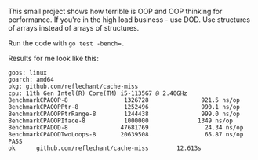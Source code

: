 This small project shows how terrible is OOP and OOP thinking for performance.
If you're in the high load business - use DOD.
Use structures of arrays instead of arrays of structures.

Run the code with `go test -bench=.`

Results for me look like this:

```
goos: linux
goarch: amd64
pkg: github.com/reflechant/cache-miss
cpu: 11th Gen Intel(R) Core(TM) i5-1135G7 @ 2.40GHz
BenchmarkCPAOOP-8                1326728               921.5 ns/op
BenchmarkCPAOOPPtr-8             1252496               990.1 ns/op
BenchmarkCPAOOPPtrRange-8        1244438               999.0 ns/op
BenchmarkCPAOOPIface-8           1000000              1349 ns/op
BenchmarkCPADOD-8               47681769                24.34 ns/op
BenchmarkCPADODTwoLoops-8       20639508                65.87 ns/op
PASS
ok      github.com/reflechant/cache-miss        12.613s
```